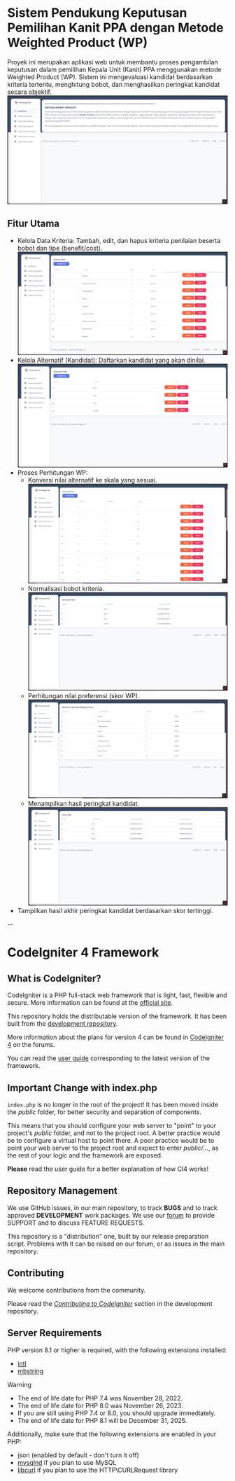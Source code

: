 # Sistem Pendukung Keputusan Pemilihan Kanit PPA dengan Metode Weighted Product (WP)

Proyek ini merupakan aplikasi web untuk membantu proses pengambilan keputusan dalam pemilihan Kepala Unit (Kanit) PPA menggunakan metode Weighted Product (WP). Sistem ini mengevaluasi kandidat berdasarkan kriteria tertentu, menghitung bobot, dan menghasilkan peringkat kandidat secara objektif.
![Home](public/perhitungan-wp/home.jpg)

## Fitur Utama
- Kelola Data Kriteria: Tambah, edit, dan hapus kriteria penilaian beserta bobot dan tipe (benefit/cost).
![data kriteria](public/perhitungan-wp/kriteria.jpg)
- Kelola Alternatif (Kandidat): Daftarkan kandidat yang akan dinilai.
![data alternatif](public/perhitungan-wp/alternatif.jpg)
- Proses Perhitungan WP:
  - Konversi nilai alternatif ke skala yang sesuai.
  ![data konversi](public/perhitungan-wp/konversi.jpg)
  - Normalisasi bobot kriteria.
  ![data normalisasi](public/perhitungan-wp/normalisasi.jpg)
  - Perhitungan nilai preferensi (skor WP).
  ![data preferensi](public/perhitungan-wp/preferensi.jpg)
  - Menampilkan hasil peringkat kandidat.
  ![data rangking](public/perhitungan-wp/ranking.jpg)
- Tampilkan hasil akhir peringkat kandidat berdasarkan skor tertinggi.

--

# CodeIgniter 4 Framework

## What is CodeIgniter?

CodeIgniter is a PHP full-stack web framework that is light, fast, flexible and secure.
More information can be found at the [official site](https://codeigniter.com).

This repository holds the distributable version of the framework.
It has been built from the
[development repository](https://github.com/codeigniter4/CodeIgniter4).

More information about the plans for version 4 can be found in [CodeIgniter 4](https://forum.codeigniter.com/forumdisplay.php?fid=28) on the forums.

You can read the [user guide](https://codeigniter.com/user_guide/)
corresponding to the latest version of the framework.

## Important Change with index.php

`index.php` is no longer in the root of the project! It has been moved inside the *public* folder,
for better security and separation of components.

This means that you should configure your web server to "point" to your project's *public* folder, and
not to the project root. A better practice would be to configure a virtual host to point there. A poor practice would be to point your web server to the project root and expect to enter *public/...*, as the rest of your logic and the
framework are exposed.

**Please** read the user guide for a better explanation of how CI4 works!

## Repository Management

We use GitHub issues, in our main repository, to track **BUGS** and to track approved **DEVELOPMENT** work packages.
We use our [forum](http://forum.codeigniter.com) to provide SUPPORT and to discuss
FEATURE REQUESTS.

This repository is a "distribution" one, built by our release preparation script.
Problems with it can be raised on our forum, or as issues in the main repository.

## Contributing

We welcome contributions from the community.

Please read the [*Contributing to CodeIgniter*](https://github.com/codeigniter4/CodeIgniter4/blob/develop/CONTRIBUTING.md) section in the development repository.

## Server Requirements

PHP version 8.1 or higher is required, with the following extensions installed:

- [intl](http://php.net/manual/en/intl.requirements.php)
- [mbstring](http://php.net/manual/en/mbstring.installation.php)

> [!WARNING]
> - The end of life date for PHP 7.4 was November 28, 2022.
> - The end of life date for PHP 8.0 was November 26, 2023.
> - If you are still using PHP 7.4 or 8.0, you should upgrade immediately.
> - The end of life date for PHP 8.1 will be December 31, 2025.

Additionally, make sure that the following extensions are enabled in your PHP:

- json (enabled by default - don't turn it off)
- [mysqlnd](http://php.net/manual/en/mysqlnd.install.php) if you plan to use MySQL
- [libcurl](http://php.net/manual/en/curl.requirements.php) if you plan to use the HTTP\CURLRequest library
